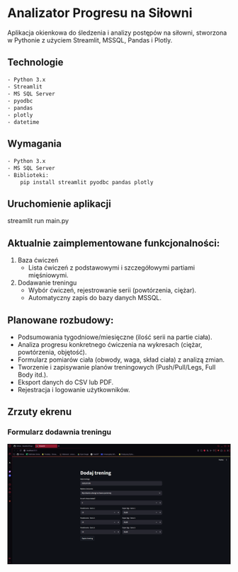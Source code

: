 # Analizator Progresu na Siłowni
Aplikacja okienkowa do śledzenia i analizy postępów na siłowni, stworzona w Pythonie z użyciem Streamlit, MSSQL, Pandas i Plotly.

## Technologie
    - Python 3.x
    - Streamlit
    - MS SQL Server
    - pyodbc
    - pandas
    - plotly
    - datetime

## Wymagania
    - Python 3.x
    - MS SQL Server
    - Biblioteki:
        pip install streamlit pyodbc pandas plotly

## Uruchomienie aplikacji
streamlit run main.py

## Aktualnie zaimplementowane funkcjonalności:
1. Baza ćwiczeń
   - Lista ćwiczeń z podstawowymi i szczegółowymi partiami mięśniowymi.
2. Dodawanie treningu
   - Wybór ćwiczeń, rejestrowanie serii (powtórzenia, ciężar).
   - Automatyczny zapis do bazy danych MSSQL.

## Planowane rozbudowy:
- Podsumowania tygodniowe/miesięczne (ilość serii na partie ciała).
- Analiza progresu konkretnego ćwiczenia na wykresach (ciężar, powtórzenia, objętość).
- Formularz pomiarów ciała (obwody, waga, skład ciała) z analizą zmian.
- Tworzenie i zapisywanie planów treningowych (Push/Pull/Legs, Full Body itd.).
- Eksport danych do CSV lub PDF.
- Rejestracja i logowanie użytkowników.

## Zrzuty ekrenu
### Formularz dodawnia treningu
![Formularz treningu](images/formularz_treningu.png)
